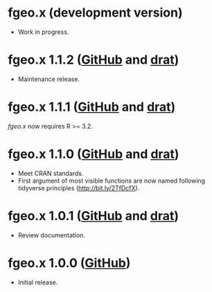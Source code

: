# fgeo.x (development version)

* Work in progress.

# fgeo.x 1.1.2 ([GitHub](https://github.com/forestgeo/fgeo.x/releases) and [drat](https://forestgeo.github.io/drat/))

* Maintenance release.

# fgeo.x 1.1.1 ([GitHub](https://github.com/forestgeo/fgeo.x/releases) and [drat](https://forestgeo.github.io/drat/))

_fgeo.x_ now requires R >= 3.2.

# fgeo.x 1.1.0 ([GitHub](https://github.com/forestgeo/fgeo.x/releases) and [drat](https://forestgeo.github.io/drat/))

* Meet CRAN standards.
* First argument of most visible functions are now named following tidyverse principles (<http://bit.ly/2TfDcfX>).

# fgeo.x 1.0.1 ([GitHub](https://github.com/forestgeo/fgeo.x/releases) and [drat](https://forestgeo.github.io/drat/))

* Review documentation.

# fgeo.x 1.0.0 ([GitHub](https://github.com/forestgeo/fgeo.x/releases))

* Initial release.
